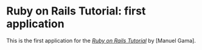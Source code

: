 # Ruby on Rails Tutorial: first application

This is the first application for the
[*Ruby on Rails Tutorial*](http://railstutorial.org/)
by [Manuel Gama].